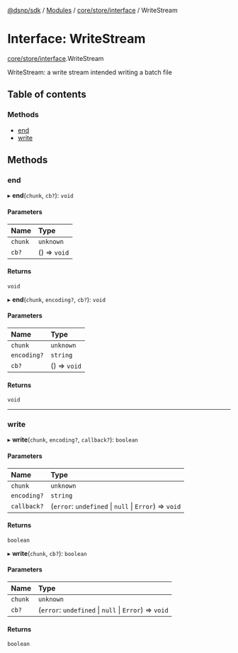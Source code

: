 [@dsnp/sdk](../README.md) / [Modules](../modules.md) / [core/store/interface](../modules/core_store_interface.md) / WriteStream

# Interface: WriteStream

[core/store/interface](../modules/core_store_interface.md).WriteStream

WriteStream: a write stream intended writing a batch file

## Table of contents

### Methods

- [end](core_store_interface.writestream.md#end)
- [write](core_store_interface.writestream.md#write)

## Methods

### end

▸ **end**(`chunk`, `cb?`): `void`

#### Parameters

| Name | Type |
| :------ | :------ |
| `chunk` | `unknown` |
| `cb?` | () => `void` |

#### Returns

`void`

▸ **end**(`chunk`, `encoding?`, `cb?`): `void`

#### Parameters

| Name | Type |
| :------ | :------ |
| `chunk` | `unknown` |
| `encoding?` | `string` |
| `cb?` | () => `void` |

#### Returns

`void`

___

### write

▸ **write**(`chunk`, `encoding?`, `callback?`): `boolean`

#### Parameters

| Name | Type |
| :------ | :------ |
| `chunk` | `unknown` |
| `encoding?` | `string` |
| `callback?` | (`error`: `undefined` \| ``null`` \| `Error`) => `void` |

#### Returns

`boolean`

▸ **write**(`chunk`, `cb?`): `boolean`

#### Parameters

| Name | Type |
| :------ | :------ |
| `chunk` | `unknown` |
| `cb?` | (`error`: `undefined` \| ``null`` \| `Error`) => `void` |

#### Returns

`boolean`
